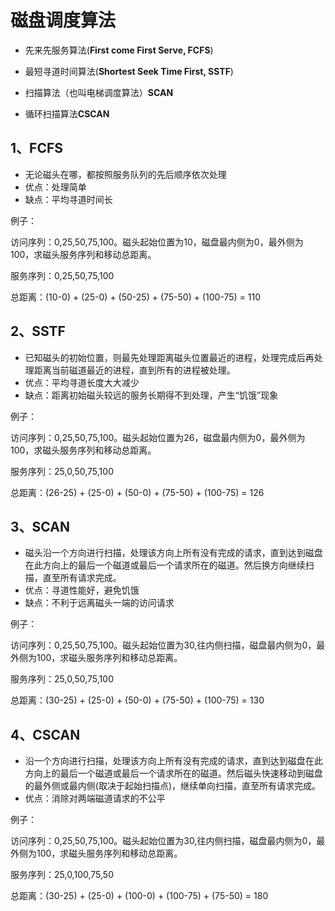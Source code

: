 # 磁盘调度算法

- 先来先服务算法(**First come First Serve, FCFS**)

- 最短寻道时间算法(**Shortest Seek Time First, SSTF**)
- 扫描算法（也叫电梯调度算法）**SCAN**
- 循环扫描算法**CSCAN**

## 1、FCFS

- 无论磁头在哪，都按照服务队列的先后顺序依次处理
- 优点：处理简单
- 缺点：平均寻道时间长

例子：

访问序列：0,25,50,75,100。磁头起始位置为10，磁盘最内侧为0，最外侧为100，求磁头服务序列和移动总距离。

服务序列：0,25,50,75,100

总距离：(10-0) + (25-0) + (50-25) + (75-50) + (100-75) = 110

## 2、SSTF

- 已知磁头的初始位置，则最先处理距离磁头位置最近的进程，处理完成后再处理距离当前磁道最近的进程，直到所有的进程被处理。
- 优点：平均寻道长度大大减少
- 缺点：距离初始磁头较远的服务长期得不到处理，产生“饥饿”现象

例子：

访问序列：0,25,50,75,100。磁头起始位置为26，磁盘最内侧为0，最外侧为100，求磁头服务序列和移动总距离。

服务序列：25,0,50,75,100

总距离：(26-25) + (25-0) + (50-0) + (75-50) + (100-75) = 126

## 3、SCAN

- 磁头沿一个方向进行扫描，处理该方向上所有没有完成的请求，直到达到磁盘在此方向上的最后一个磁道或最后一个请求所在的磁道。然后换方向继续扫描，直至所有请求完成。
- 优点：寻道性能好，避免饥饿
- 缺点：不利于远离磁头一端的访问请求

例子：

访问序列：0,25,50,75,100。磁头起始位置为30,往内侧扫描，磁盘最内侧为0，最外侧为100，求磁头服务序列和移动总距离。

服务序列：25,0,50,75,100

总距离：(30-25) + (25-0) + (50-0) + (75-50) + (100-75) = 130

## 4、CSCAN

- 沿一个方向进行扫描，处理该方向上所有没有完成的请求，直到达到磁盘在此方向上的最后一个磁道或最后一个请求所在的磁道。然后磁头快速移动到磁盘的最外侧或最内侧(取决于起始扫描点)，继续单向扫描，直至所有请求完成。
- 优点：消除对两端磁道请求的不公平

例子：

访问序列：0,25,50,75,100。磁头起始位置为30,往内侧扫描，磁盘最内侧为0，最外侧为100，求磁头服务序列和移动总距离。

服务序列：25,0,100,75,50

总距离：(30-25) + (25-0) + (100-0) + (100-75) + (75-50) = 180